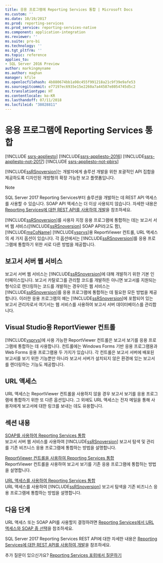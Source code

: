 ```yaml
---
title: 응용 프로그램에 Reporting Services 통합 | Microsoft Docs
ms.custom: ''
ms.date: 10/19/2017
ms.prod: reporting-services
ms.prod_service: reporting-services-native
ms.component: application-integration
ms.reviewer: ''
ms.suite: pro-bi
ms.technology: ''
ms.tgt_pltfrm: ''
ms.topic: reference
applies_to:
- SQL Server 2016 Preview
author: markingmyname
ms.author: maghan
manager: kfile
ms.openlocfilehash: 4b880674bb1a98c455f991218a21c9f39e9afe53
ms.sourcegitcommit: e77197ec6935e15e2260a7a44587e8054745d5c2
ms.translationtype: HT
ms.contentlocale: ko-KR
ms.lasthandoff: 07/11/2018
ms.locfileid: "38028811"
---
```

# <a name="integrating-reporting-services-into-applications"></a>응용 프로그램에 Reporting Services 통합

[!INCLUDE [ssrs-appliesto](../../includes/ssrs-appliesto.md)] [!INCLUDE[ssrs-appliesto-2016](../../includes/ssrs-appliesto-2016.md)] [!INCLUDE[ssrs-appliesto-not-2017](../../includes/ssrs-appliesto-not-2017.md)] [!INCLUDE [ssrs-appliesto-not-pbirs](../../includes/ssrs-appliesto-not-pbirs.md)]

  [!INCLUDE[ssRSnoversion](../../includes/ssrsnoversion-md.md)]는 개발자에게 솔루션 개발을 위한 포괄적인 API 집합을 제공하도록 디자인된 개방형의 확장 가능한 보고 플랫폼입니다.

> [!NOTE]
> SQL Server 2017 Reporting Services부터 솔루션을 개발하는 데 REST API 액세스를 사용할 수 있습니다. SOAP API 액세스는 더 이상 사용되지 않습니다. 자세한 내용은 [Reporting Services에 대한 REST API를 사용하여 개발](../developer/rest-api.md)을 참조하세요.
  
 [!INCLUDE[ssRSnoversion](../../includes/ssrsnoversion-md.md)]를 사용자 지정 응용 프로그램에 통합하는 데는 보고서 서버 웹 서비스([!INCLUDE[ssRSnoversion](../../includes/ssrsnoversion-md.md)] SOAP API라고도 함), [!INCLUDE[msCoName](../../includes/msconame-md.md)] [!INCLUDE[vsprvs](../../includes/vsprvs-md.md)]용 ReportViewer 컨트롤, URL 액세스의 세 가지 옵션이 있습니다. 각 옵션에서는 [!INCLUDE[ssRSnoversion](../../includes/ssrsnoversion-md.md)]를 응용 프로그램에 통합하기 위한 서로 다른 방법을 제공합니다.
  
## <a name="report-server-web-service"></a>보고서 서버 웹 서비스

 보고서 서버 웹 서비스는 [!INCLUDE[ssRSnoversion](../../includes/ssrsnoversion-md.md)]에 대해 개발하기 위한 기본 인터페이스입니다. 보고서 카탈로그를 관리할 코드를 개발하든 아니면 보고서를 지원되는 형식으로 렌더링하는 코드를 개발하는 경우이든 웹 서비스는 [!INCLUDE[ssRSnoversion](../../includes/ssrsnoversion-md.md)]를 응용 프로그램에 통합하는 데 필요한 모든 방법을 제공합니다. 이러한 응용 프로그램의 예는 [!INCLUDE[ssRSnoversion](../../includes/ssrsnoversion-md.md)]에 포함되어 있는 보고서 관리자로서 여기서는 웹 서비스를 사용하여 보고서 서버 데이터베이스를 관리합니다.  
  
## <a name="reportviewer-controls-for-visual-studio"></a>Visual Studio용 ReportViewer 컨트롤

 [!INCLUDE[vsprvs](../../includes/vsprvs-md.md)]에 사용 가능한 ReportViewer 컨트롤은 보고서 보기를 응용 프로그램에 통합하는 데 사용합니다. 컨트롤에는 Windows Forms 기반 응용 프로그램용과 Web Forms 응용 프로그램용 두 가지가 있습니다. 각 컨트롤은 보고서 서버에 배포된 보고서를 보기 위한 기능뿐만 아니라 보고서 서버가 설치되지 않은 환경에 있는 보고서를 렌더링하는 기능도 제공합니다.  
  
## <a name="url-access"></a>URL 액세스  
 URL 액세스는 ReportViewer 컨트롤을 사용하지 않을 경우 보고서 보기를 응용 프로그램에 통합하기 위한 또 다른 옵션입니다. 그 외에도 URL 액세스는 전자 메일을 통해 사용자에게 보고서에 대한 링크를 보내는 데도 유용합니다.  
  
## <a name="in-this-section"></a>섹션 내용

 [SOAP를 사용하여 Reporting Services 통합](../../reporting-services/application-integration/integrating-reporting-services-using-soap.md)  
 보고서 서버 웹 서비스를 사용하여 [!INCLUDE[ssRSnoversion](../../includes/ssrsnoversion-md.md)] 보고서 탐색 및 관리를 기존 비즈니스 응용 프로그램에 통합하는 방법을 설명합니다.  
  
 [ReportViewer 컨트롤을 사용하여 Reporting Services 통합](../../reporting-services/application-integration/integrating-reporting-services-using-reportviewer-controls.md)  
 ReportViewer 컨트롤을 사용하여 보고서 보기를 기존 응용 프로그램에 통합하는 방법을 설명합니다.  
  
 [URL 액세스를 사용하여 Reporting Services 통합](../../reporting-services/application-integration/integrating-reporting-services-using-url-access.md)  
 URL 액세스를 사용하여 [!INCLUDE[ssRSnoversion](../../includes/ssrsnoversion-md.md)] 보고서 탐색을 기존 비즈니스 응용 프로그램에 통합하는 방법을 설명합니다.  
  
## <a name="next-steps"></a>다음 단계

URL 액세스 또는 SOAP API를 사용할지 결정하려면 [Reporting Services에서 URL 액세스와 SOAP 중 선택](choosing-between-url-access-and-soap.md)을 참조하세요.

SQL Server 2017 Reporting Services REST API에 대한 자세한 내용은 [Reporting Services에 대한 REST API를 사용하여 개발](../developer/rest-api.md)을 참조하세요.

추가 질문이 있으신가요? [Reporting Services 포럼에서 질문하기](http://go.microsoft.com/fwlink/?LinkId=620231)
